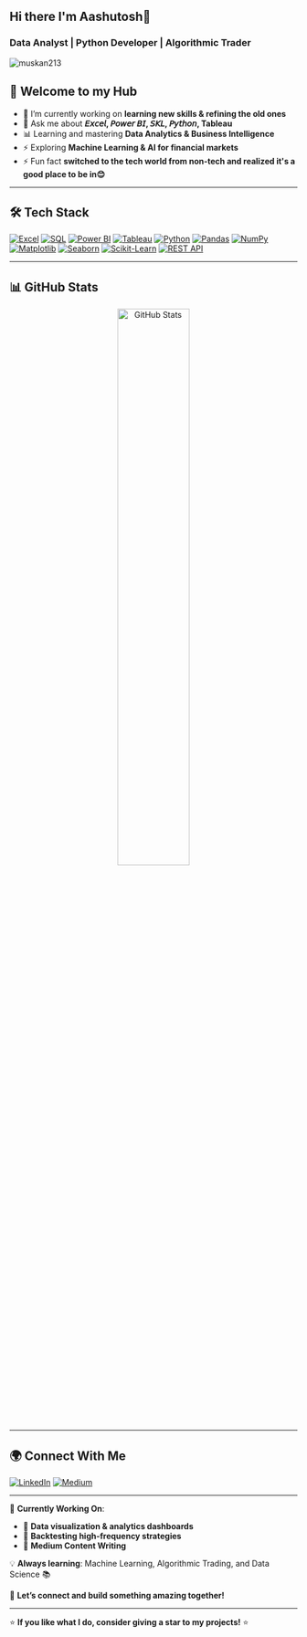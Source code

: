 ## Hi there I'm Aashutosh👋

### Data Analyst | Python Developer | Algorithmic Trader

<p align="left"> <img src="https://komarev.com/ghpvc/?username=Aashu-destined&label=Profile%20views&color=0e75b6&style=flat" alt="muskan213" /> </p>

## 🚀 Welcome to my Hub
- 🔭 I’m currently working on **learning new skills & refining the old ones**
- 💬 Ask me about **𝘌𝘹𝘤𝘦𝘭, 𝘗𝘰𝘸𝘦𝘳 𝘉𝘐, 𝘚𝘒𝘓, 𝘗𝘺𝘵𝘩𝘰𝘯, Tableau**
- 📊 Learning and mastering **Data Analytics & Business Intelligence**
- ⚡ Exploring **Machine Learning & AI for financial markets**
- ⚡ Fun fact **switched to the tech world from non-tech and realized it's a good place to be in😊**


---

## 🛠️ Tech Stack

[![Excel](https://img.shields.io/badge/Excel-217346?style=for-the-badge&logo=excel&logoColor=white)](https://www.google.com/search?q=Excel)
[![SQL](https://img.shields.io/badge/SQL-003B57?style=for-the-badge&logo=postgresql&logoColor=white)](https://www.google.com/search?q=SQL)
[![Power BI](https://img.shields.io/badge/Power_BI-FFB81C?style=for-the-badge&logo=powerbi&logoColor=white)](https://www.google.com/search?q=Power+BI)
[![Tableau](https://img.shields.io/badge/Tableau-E97627?style=for-the-badge&logo=tableau&logoColor=white)](https://www.google.com/search?q=Tableau)
[![Python](https://img.shields.io/badge/Python-3776AB?style=for-the-badge&logo=python&logoColor=white)](https://www.google.com/search?q=Python)
[![Pandas](https://img.shields.io/badge/Pandas-150458?style=for-the-badge&logo=pandas&logoColor=white)](https://www.google.com/search?q=Pandas)
[![NumPy](https://img.shields.io/badge/NumPy-013243?style=for-the-badge&logo=numpy&logoColor=white)](https://www.google.com/search?q=NumPy)
[![Matplotlib](https://img.shields.io/badge/Matplotlib-11557C?style=for-the-badge&logo=plotly&logoColor=white)](https://www.google.com/search?q=Matplotlib)
[![Seaborn](https://img.shields.io/badge/Seaborn-3776AB?style=for-the-badge&logo=python&logoColor=white)](https://www.google.com/search?q=Seaborn)
[![Scikit-Learn](https://img.shields.io/badge/Scikit%20Learn-F7931E?style=for-the-badge&logo=scikitlearn&logoColor=white)](https://www.google.com/search?q=Scikit+Learn)
[![REST API](https://img.shields.io/badge/REST_API-02569B?style=for-the-badge&logo=fastapi&logoColor=white)](https://www.google.com/search?q=REST+API)



---

## 📊 GitHub Stats

<p align="center">
  <img src="https://github-readme-stats.vercel.app/api?username=Aashu-destined&show_icons=true&theme=radical" alt="GitHub Stats" width="50%" />
  <!-- <img src="https://github-readme-streak-stats.herokuapp.com/?user=Aashu-destined&theme=radical" alt="GitHub Streak" width="50%" /> -->
  <!-- <img src="https://github-readme-stats.vercel.app/api/top-langs/?username=Aashu-destined&layout=compact&theme=radical" alt="Top Languages" width="50%" /> -->
</p>

---

## 🌍 Connect With Me

[![LinkedIn](https://img.shields.io/badge/LinkedIn-0A66C2?style=for-the-badge&logo=linkedin&logoColor=white)](https://www.linkedin.com/in/aashutoshnamdeo)
[![Medium](https://img.shields.io/badge/Medium-000000?style=for-the-badge&logo=medium&logoColor=white)](https://medium.com/@aashutoshnamdeo3)
<!-- [![Twitter](https://img.shields.io/badge/Twitter-1DA1F2?style=for-the-badge&logo=twitter&logoColor=white)](https://twitter.com/your-profile) -->
<!-- [![Website](https://img.shields.io/badge/Website-FF5722?style=for-the-badge&logo=google-chrome&logoColor=white)](https://your-website.com) -->

---

🔭 **Currently Working On**: 
- 📌 **Data visualization & analytics dashboards**
- 📌 **Backtesting high-frequency strategies**
- 📌 **Medium Content Writing**

💡 **Always learning**: Machine Learning, Algorithmic Trading, and Data Science 📚

🚀 **Let’s connect and build something amazing together!**

---

⭐ **If you like what I do, consider giving a star to my projects!** ⭐





<!--
**Aashu-destined/Aashu-destined** is a ✨ _special_ ✨ repository because its `README.md` (this file) appears on your GitHub profile.
👨‍💻 #SelfTaught Data Analyst.

## GitHub Stats
![GitHub Stats](https://github-readme-stats.vercel.app/api?username=Aashu-destined&repo=Aashu-destined)

## Languages Used:
![Top Langs](https://github-readme-stats.vercel.app/api/top-langs/?username=Aashu-destined)

Here are some ideas to get you started:

- 🔭 I’m currently working on ...
- 🌱 I’m currently learning ...
- 👯 I’m looking to collaborate on ...
- 🤔 I’m looking for help with ...
- 💬 Ask me about ...
- 📫 How to reach me: ...
- 😄 Pronouns: ...
- ⚡ Fun fact: ...
-->

